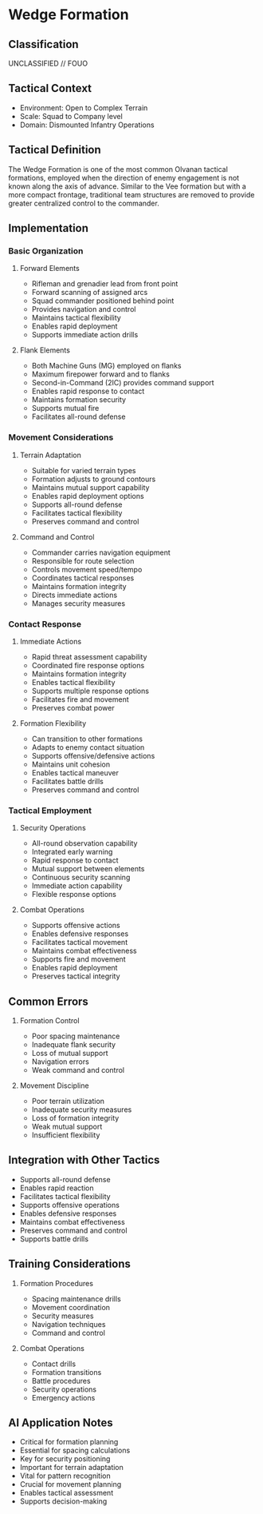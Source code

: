 # Wedge Formation

## Classification

UNCLASSIFIED // FOUO

## Tactical Context

- Environment: Open to Complex Terrain
- Scale: Squad to Company level
- Domain: Dismounted Infantry Operations

## Tactical Definition

The Wedge Formation is one of the most common Olvanan tactical formations,
employed when the direction of enemy engagement is not known along the axis of
advance. Similar to the Vee formation but with a more compact frontage,
traditional team structures are removed to provide greater centralized control
to the commander.

## Implementation

### Basic Organization

1. Forward Elements

   - Rifleman and grenadier lead from front point
   - Forward scanning of assigned arcs
   - Squad commander positioned behind point
   - Provides navigation and control
   - Maintains tactical flexibility
   - Enables rapid deployment
   - Supports immediate action drills

2. Flank Elements
   - Both Machine Guns (MG) employed on flanks
   - Maximum firepower forward and to flanks
   - Second-in-Command (2IC) provides command support
   - Enables rapid response to contact
   - Maintains formation security
   - Supports mutual fire
   - Facilitates all-round defense

### Movement Considerations

1. Terrain Adaptation

   - Suitable for varied terrain types
   - Formation adjusts to ground contours
   - Maintains mutual support capability
   - Enables rapid deployment options
   - Supports all-round defense
   - Facilitates tactical flexibility
   - Preserves command and control

2. Command and Control
   - Commander carries navigation equipment
   - Responsible for route selection
   - Controls movement speed/tempo
   - Coordinates tactical responses
   - Maintains formation integrity
   - Directs immediate actions
   - Manages security measures

### Contact Response

1. Immediate Actions

   - Rapid threat assessment capability
   - Coordinated fire response options
   - Maintains formation integrity
   - Enables tactical flexibility
   - Supports multiple response options
   - Facilitates fire and movement
   - Preserves combat power

2. Formation Flexibility
   - Can transition to other formations
   - Adapts to enemy contact situation
   - Supports offensive/defensive actions
   - Maintains unit cohesion
   - Enables tactical maneuver
   - Facilitates battle drills
   - Preserves command and control

### Tactical Employment

1. Security Operations

   - All-round observation capability
   - Integrated early warning
   - Rapid response to contact
   - Mutual support between elements
   - Continuous security scanning
   - Immediate action capability
   - Flexible response options

2. Combat Operations
   - Supports offensive actions
   - Enables defensive responses
   - Facilitates tactical movement
   - Maintains combat effectiveness
   - Supports fire and movement
   - Enables rapid deployment
   - Preserves tactical integrity

## Common Errors

1. Formation Control

   - Poor spacing maintenance
   - Inadequate flank security
   - Loss of mutual support
   - Navigation errors
   - Weak command and control

2. Movement Discipline
   - Poor terrain utilization
   - Inadequate security measures
   - Loss of formation integrity
   - Weak mutual support
   - Insufficient flexibility

## Integration with Other Tactics

- Supports all-round defense
- Enables rapid reaction
- Facilitates tactical flexibility
- Supports offensive operations
- Enables defensive responses
- Maintains combat effectiveness
- Preserves command and control
- Supports battle drills

## Training Considerations

1. Formation Procedures

   - Spacing maintenance drills
   - Movement coordination
   - Security measures
   - Navigation techniques
   - Command and control

2. Combat Operations
   - Contact drills
   - Formation transitions
   - Battle procedures
   - Security operations
   - Emergency actions

## AI Application Notes

- Critical for formation planning
- Essential for spacing calculations
- Key for security positioning
- Important for terrain adaptation
- Vital for pattern recognition
- Crucial for movement planning
- Enables tactical assessment
- Supports decision-making
